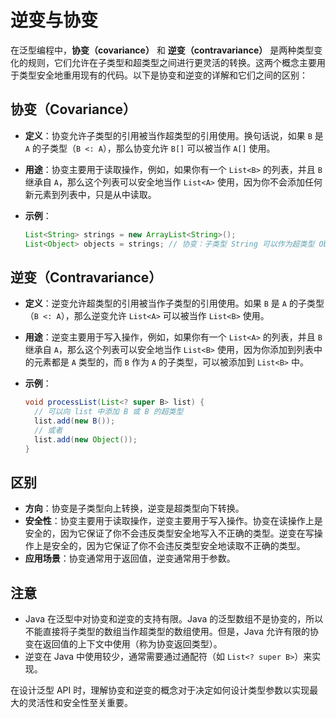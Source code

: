 # 逆变与协变

在泛型编程中，**协变（covariance）** 和 **逆变（contravariance）** 是两种类型变化的规则，它们允许在子类型和超类型之间进行更灵活的转换。这两个概念主要用于类型安全地重用现有的代码。以下是协变和逆变的详解和它们之间的区别：

## 协变（Covariance）

- **定义**：协变允许子类型的引用被当作超类型的引用使用。换句话说，如果 `B` 是 `A` 的子类型（`B <: A`），那么协变允许 `B[]` 可以被当作 `A[]` 使用。
- **用途**：协变主要用于读取操作，例如，如果你有一个 `List<B>` 的列表，并且 `B` 继承自 `A`，那么这个列表可以安全地当作 `List<A>` 使用，因为你不会添加任何新元素到列表中，只是从中读取。
- **示例**：

  ```java
  List<String> strings = new ArrayList<String>();
  List<Object> objects = strings; // 协变：子类型 String 可以作为超类型 Object 使用
  ```

## 逆变（Contravariance）

- **定义**：逆变允许超类型的引用被当作子类型的引用使用。如果 `B` 是 `A` 的子类型（`B <: A`），那么逆变允许 `List<A>` 可以被当作 `List<B>` 使用。
- **用途**：逆变主要用于写入操作，例如，如果你有一个 `List<A>` 的列表，并且 `B` 继承自 `A`，那么这个列表可以安全地当作 `List<B>` 使用，因为你添加到列表中的元素都是 `A` 类型的，而 `B` 作为 `A` 的子类型，可以被添加到 `List<B>` 中。
- **示例**：

  ```java
  void processList(List<? super B> list) {
    // 可以向 list 中添加 B 或 B 的超类型
    list.add(new B());
    // 或者
    list.add(new Object());
  }
  ```

## 区别

- **方向**：协变是子类型向上转换，逆变是超类型向下转换。
- **安全性**：协变主要用于读取操作，逆变主要用于写入操作。协变在读操作上是安全的，因为它保证了你不会违反类型安全地写入不正确的类型。逆变在写操作上是安全的，因为它保证了你不会违反类型安全地读取不正确的类型。
- **应用场景**：协变通常用于返回值，逆变通常用于参数。

## 注意

- Java 在泛型中对协变和逆变的支持有限。Java 的泛型数组不是协变的，所以不能直接将子类型的数组当作超类型的数组使用。但是，Java 允许有限的协变在返回值的上下文中使用（称为协变返回类型）。
- 逆变在 Java 中使用较少，通常需要通过通配符（如 `List<? super B>`）来实现。

在设计泛型 API 时，理解协变和逆变的概念对于决定如何设计类型参数以实现最大的灵活性和安全性至关重要。
